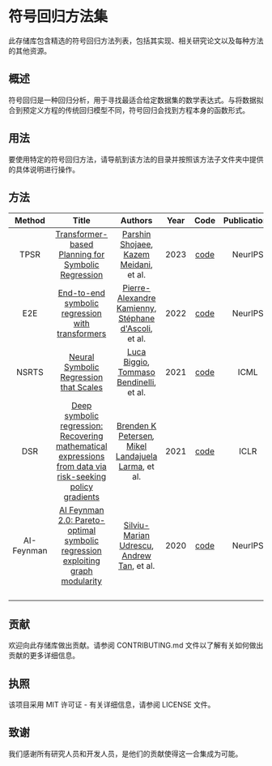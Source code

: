 # 符号回归方法集

此存储库包含精选的符号回归方法列表，包括其实现、相关研究论文以及每种方法的其他资源。

## 概述

符号回归是一种回归分析，用于寻找最适合给定数据集的数学表达式。与将数据拟合到预定义方程的传统回归模型不同，符号回归会找到方程本身的函数形式。

## 用法

要使用特定的符号回归方法，请导航到该方法的目录并按照该方法子文件夹中提供的具体说明进行操作。

## 方法

|   Method   |                            Title                             |                           Authors                            | Year |                             Code                             | Publications |
| :--------: | :----------------------------------------------------------: | :----------------------------------------------------------: | :--: | :----------------------------------------------------------: | :----------: |
|    TPSR    | [Transformer-based Planning for Symbolic Regression](https://arxiv.org/abs/2303.06833) | [Parshin Shojaee](https://arxiv.org/search/cs?searchtype=author&query=Shojaee,+P), [Kazem Meidani](https://arxiv.org/search/cs?searchtype=author&query=Meidani,+K), et al. | 2023 | [code](https://github.com/deep-symbolic-mathematics/TPSR?tab=readme-ov-file) |   NeurIPS    |
|    E2E     | [End-to-end symbolic regression with transformers](https://arxiv.org/abs/2204.10532) | [Pierre-Alexandre Kamienny](https://arxiv.org/search/cs?searchtype=author&query=Kamienny,+P), [Stéphane d'Ascoli](https://arxiv.org/search/cs?searchtype=author&query=d'Ascoli,+S), et al. | 2022 | [code](https://github.com/facebookresearch/symbolicregression) |   NeurIPS    |
|   NSRTS    | [Neural Symbolic Regression that Scales](https://arxiv.org/abs/2106.06427) | [Luca Biggio](https://arxiv.org/search/cs?searchtype=author&query=Biggio,+L), [Tommaso Bendinelli](https://arxiv.org/search/cs?searchtype=author&query=Bendinelli,+T), et al. | 2021 | [code](https://github.com/SymposiumOrganization/NeuralSymbolicRegressionThatScales) |     ICML     |
|    DSR     | [Deep symbolic regression: Recovering mathematical expressions from data via risk-seeking policy gradients](https://openreview.net/forum?id=m5Qsh0kBQG) | [Brenden K Petersen](https://openreview.net/profile?id=~Brenden_K_Petersen1)*,* [Mikel Landajuela Larma](https://openreview.net/profile?email=landajuelala1@llnl.gov), et al. | 2021 | [code](https://github.com/dso-org/deep-symbolic-optimization?tab=readme-ov-file) |     ICLR     |
| AI-Feynman | [AI Feynman 2.0: Pareto-optimal symbolic regression exploiting graph modularity](https://arxiv.org/abs/2006.10782) | [Silviu-Marian Udrescu](https://arxiv.org/search/cs?searchtype=author&query=Udrescu,+S), [Andrew Tan](https://arxiv.org/search/cs?searchtype=author&query=Tan,+A), et al. | 2020 |         [code](https://github.com/lacava/AI-Feynman)         |   NeurIPS    |
|            |                                                              |                                                              |      |                                                              |              |
|            |                                                              |                                                              |      |                                                              |              |
|            |                                                              |                                                              |      |                                                              |              |
|            |                                                              |                                                              |      |                                                              |              |



## 贡献

欢迎向此存储库做出贡献。请参阅 CONTRIBUTING.md 文件以了解有关如何做出贡献的更多详细信息。

## 执照

该项目采用 MIT 许可证 - 有关详细信息，请参阅 LICENSE 文件。

## 致谢

我们感谢所有研究人员和开发人员，是他们的贡献使得这一合集成为可能。